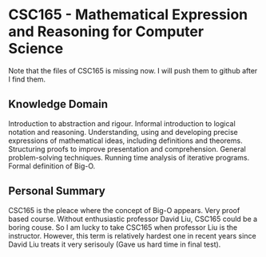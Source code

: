 # CSC165 - Mathematical Expression and Reasoning for Computer Science
Note that the files of CSC165 is missing now. I will push them to github after I find them.

## Knowledge Domain
Introduction to abstraction and rigour. Informal introduction to logical notation and reasoning. Understanding, using and developing precise expressions of mathematical ideas, including definitions and theorems. Structuring proofs to improve presentation and comprehension. General problem-solving techniques. Running time analysis of iterative programs. Formal definition of Big-O.

## Personal Summary
CSC165 is the pleace where the concept of Big-O appears. Very proof based course. Without enthusiastic professor David Liu, CSC165 could be a boring couse. So I am lucky to take CSC165 when professor Liu is the instructor. However, this term is relatively hardest one in recent years since David Liu treats it very serisouly (Gave us hard time in final test).
